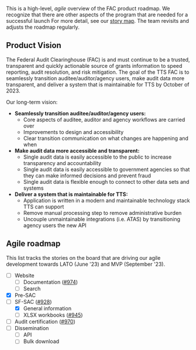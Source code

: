 This is a high-level, *agile* overview of the FAC product roadmap. We recognize that there are other aspects of the program that are needed for a successful launch For more detail, see our [story map](https://www.google.com/url?q=https://app.mural.co/t/gsa6/m/gsa6/1647625636085/7825fa5ead63ebb1b65eefab5ea20d24a8ab7c59?wid%3D0-1647626493256%26sender%3Dua4d37dfba3f1e69e09078790&sa=D&source=docs&ust=1654713307298233&usg=AOvVaw2VRKptBGcaZgHol3V6vXpw). The team revisits and adjusts the roadmap regularly. 

## Product Vision

The Federal Audit Clearinghouse (FAC) is and must continue to be a trusted, transparent and quickly actionable source of grants information to speed reporting, audit resolution, and risk mitigation. The goal of the TTS FAC is to seamlessly transition auditee/auditor/agency users, make audit data more transparent, and deliver a system that is maintainable for TTS by October of 2023. 

Our long-term vision:

* **Seamlessly transition auditee/auditor/agency users:**
  * Core aspects of auditee, auditor and agency workflows are carried over
  * Improvements to design and accessibility
  * Clear transition communication on what changes are happening and when
* **Make audit data more accessible and transparent:**
  * Single audit data is easily accessible to the public to increase transparency and accountability
  * Single audit data is easily accessible to government agencies so that they can make informed decisions and prevent fraud
  * Single audit data is flexible enough to connect to other data sets and systems
* **Deliver a system that is maintainable for TTS:**
  * Application is written in a modern and maintainable technology stack TTS can support
  * Remove manual processing step to remove administrative burden
  * Uncouple unmaintainable integrations (i.e. ATAS) by transitioning agency users the new API

## Agile roadmap

This list tracks the stories on the board that are driving our agile development towards LATO (June '23) and MVP (September '23).

- [ ] Website
    - [ ] Documentation ([#974](https://github.com/GSA-TTS/FAC/issues/974))
    - [ ] Search
- [x] Pre-SAC
- [ ] SF-SAC ([#928](https://github.com/GSA-TTS/FAC/issues/928))
    - [x] General information 
    - [ ] XLSX workbooks ([#945](https://github.com/GSA-TTS/FAC/issues/945))
- [ ] Audit certification ([#970](https://github.com/GSA-TTS/FAC/issues/970))
- [ ] Dissemination
    - [ ] API
    - [ ] Bulk download

